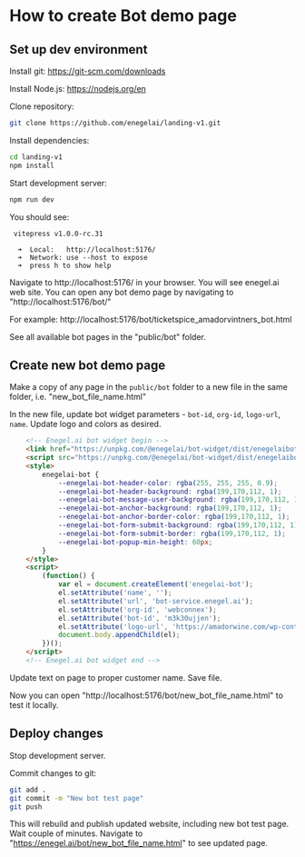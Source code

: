 # How to create Bot demo page

## Set up dev environment

Install git:
https://git-scm.com/downloads

Install Node.js:
https://nodejs.org/en

Clone repository:
```bash
git clone https://github.com/enegelai/landing-v1.git
```

Install dependencies:
```bash
cd landing-v1
npm install
```

Start development server:
```bash
npm run dev
```

You should see:
```
 vitepress v1.0.0-rc.31

  ➜  Local:   http://localhost:5176/
  ➜  Network: use --host to expose
  ➜  press h to show help

```

Navigate to http://localhost:5176/ in your browser. 
You will see enegel.ai web site. 
You can open any bot demo page by navigating to "http://localhost:5176/bot/<bot page name>"

For example:
http://localhost:5176/bot/ticketspice_amadorvintners_bot.html

See all available bot pages in the "public/bot" folder.


## Create new bot demo page

Make a copy of any page in the `public/bot` folder to a new file in the same folder, i.e. "new_bot_file_name.html" 

In the new file, update bot widget parameters - `bot-id`, `org-id`, `logo-url`, `name`.
Update logo and colors as desired.

```html
    <!-- Enegel.ai bot widget begin -->
    <link href="https://unpkg.com/@enegelai/bot-widget/dist/enegelaibot.css" rel="stylesheet">
    <script src="https://unpkg.com/@enegelai/bot-widget/dist/enegelaibot.umd.js" type="text/javascript" async></script>
    <style>
        enegelai-bot {
            --enegelai-bot-header-color: rgba(255, 255, 255, 0.9);
            --enegelai-bot-header-background: rgba(199,170,112, 1);
            --enegelai-bot-message-user-background: rgba(199,170,112, 1);
            --enegelai-bot-anchor-background: rgba(199,170,112, 1);
            --enegelai-bot-anchor-border-color: rgba(199,170,112, 1);
            --enegelai-bot-form-submit-background: rgba(199,170,112, 1);
            --enegelai-bot-form-submit-border: rgba(199,170,112, 1);
            --enegelai-bot-popup-min-height: 60px;
        }
    </style>
    <script>
        (function() {
            var el = document.createElement('enegelai-bot');
            el.setAttribute('name', '');
            el.setAttribute('url', 'bot-service.enegel.ai');
            el.setAttribute('org-id', 'webconnex');
            el.setAttribute('bot-id', 'm3k30ujjen');
            el.setAttribute('logo-url', 'https://amadorwine.com/wp-content/uploads/2023/03/amador-vintners-logo.png');
            document.body.appendChild(el);
        })();
    </script>
    <!-- Enegel.ai bot widget end -->
```

Update text on page to proper customer name.
Save file.

Now you can open  "http://localhost:5176/bot/new_bot_file_name.html" to test it locally.

## Deploy changes

Stop development server.

Commit changes to git:
```bash
git add .
git commit -m "New bot test page"
git push
```

This will rebuild and publish updated website, including new bot test page.
Wait couple of minutes.
Navigate to "https://enegel.ai/bot/new_bot_file_name.html" to see updated page.